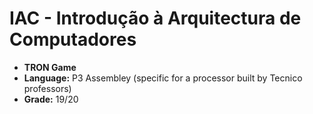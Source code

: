 ﻿# IAC - Introdução à Arquitectura de Computadores

* **TRON Game**
* **Language:** P3 Assembley (specific for a processor built by Tecnico professors)
* **Grade:** 19/20
